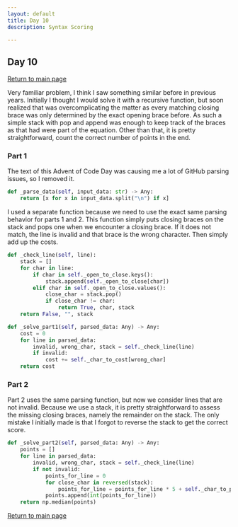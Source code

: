 ```yaml
---
layout: default
title: Day 10
description: Syntax Scoring

---
```


## Day 10

[Return to main page](../)


Very familiar problem, I think I saw something similar before in previous years. Initially I thought I would solve it
with a recursive function, but soon realized that was overcomplicating the matter as every matching closing brace was
only determined by the exact opening brace before. As such a simple stack with pop and append was enough to keep track
of the braces as that had were part of the equation. Other than that, it is pretty straightforward, count the correct
number of points in the end.


### Part 1
The text of this Advent of Code Day was causing me a lot of GitHub parsing issues, so I removed it.
```python
def _parse_data(self, input_data: str) -> Any:
    return [x for x in input_data.split("\n") if x]
```

 I used a separate function because we need to use the exact same parsing behavior for parts 1 and 2. This function simply puts closing braces on the stack and pops one when we encounter a closing brace. If it does not match, the line is invalid and that brace is the wrong character. Then simply add up the costs. 
```python
def _check_line(self, line):
    stack = []
    for char in line:
        if char in self._open_to_close.keys():
            stack.append(self._open_to_close[char])
        elif char in self._open_to_close.values():
            close_char = stack.pop()
            if close_char != char:
                return True, char, stack
    return False, "", stack

def _solve_part1(self, parsed_data: Any) -> Any:
    cost = 0
    for line in parsed_data:
        invalid, wrong_char, stack = self._check_line(line)
        if invalid:
            cost += self._char_to_cost[wrong_char]
    return cost
```

### Part 2

 Part 2 uses the same parsing function, but now we consider lines that are not invalid. Because we use a stack, it is pretty straightforward to assess the missing closing braces, namely the remainder on the stack. The only mistake I initially made is that I forgot to reverse the stack to get the correct score. 
```python
def _solve_part2(self, parsed_data: Any) -> Any:
    points = []
    for line in parsed_data:
        invalid, wrong_char, stack = self._check_line(line)
        if not invalid:
            points_for_line = 0
            for close_char in reversed(stack):
                points_for_line = points_for_line * 5 + self._char_to_points[close_char]
            points.append(int(points_for_line))
    return np.median(points)
```

[Return to main page](../)
